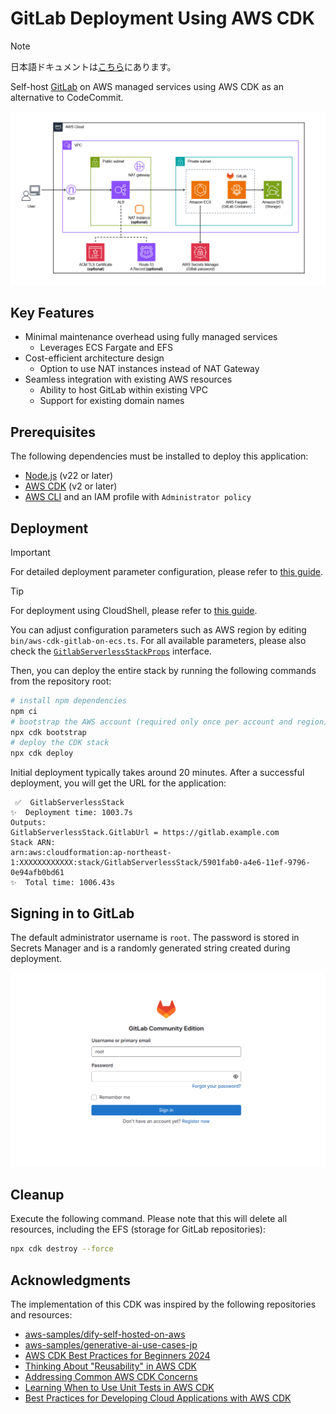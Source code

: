 # GitLab Deployment Using AWS CDK

> [!NOTE]
> 日本語ドキュメントは[こちら](./README_ja.md)にあります。

Self-host [GitLab](https://about.gitlab.com/) on AWS managed services using AWS CDK as an alternative to CodeCommit.

![architecture](./assets/gitlab_architecture.png)

## Key Features

- Minimal maintenance overhead using fully managed services
  - Leverages ECS Fargate and EFS
- Cost-efficient architecture design
  - Option to use NAT instances instead of NAT Gateway
- Seamless integration with existing AWS resources
  - Ability to host GitLab within existing VPC
  - Support for existing domain names

## Prerequisites

The following dependencies must be installed to deploy this application:

- [Node.js](https://nodejs.org/en/download/package-manager) (v22 or later)
- [AWS CDK](https://docs.aws.amazon.com/cdk/v2/guide/work-with-cdk-typescript.html) (v2 or later)
- [AWS CLI](https://docs.aws.amazon.com/cli/latest/userguide/getting-started-install.html) and an IAM profile with `Administrator policy`

## Deployment

> [!IMPORTANT]
> For detailed deployment parameter configuration, please refer to [this guide](./docs/DEPLOY_OPTION.md).

> [!TIP]
> For deployment using CloudShell, please refer to [this guide](./docs/DEPLOY_ON_CLOUDSHELL.md).

You can adjust configuration parameters such as AWS region by editing `bin/aws-cdk-gitlab-on-ecs.ts`. For all available parameters, please also check the [`GitlabServerlessStackProps`](./lib/aws-cdk-gitlab-on-ecs-stack.ts) interface.

Then, you can deploy the entire stack by running the following commands from the repository root:

```sh
# install npm dependencies
npm ci
# bootstrap the AWS account (required only once per account and region)
npx cdk bootstrap
# deploy the CDK stack
npx cdk deploy
```

Initial deployment typically takes around 20 minutes. After a successful deployment, you will get the URL for the application:

```
 ✅  GitlabServerlessStack
✨  Deployment time: 1003.7s
Outputs:
GitlabServerlessStack.GitlabUrl = https://gitlab.example.com
Stack ARN:
arn:aws:cloudformation:ap-northeast-1:XXXXXXXXXXXX:stack/GitlabServerlessStack/5901fab0-a4e6-11ef-9796-0e94afb0bd61
✨  Total time: 1006.43s
```

## Signing in to GitLab

The default administrator username is `root`. The password is stored in Secrets Manager and is a randomly generated string created during deployment.

![signin](./assets/gitlab_signin.png)

## Cleanup

Execute the following command. Please note that this will delete all resources, including the EFS (storage for GitLab repositories):

```sh
npx cdk destroy --force
```

## Acknowledgments

The implementation of this CDK was inspired by the following repositories and resources:

- [aws-samples/dify-self-hosted-on-aws](https://github.com/aws-samples/dify-self-hosted-on-aws)
- [aws-samples/generative-ai-use-cases-jp](https://github.com/aws-samples/generative-ai-use-cases-jp)
- [AWS CDK Best Practices for Beginners 2024](https://speakerdeck.com/konokenj/cdk-best-practice-2024)
- [Thinking About "Reusability" in AWS CDK](https://speakerdeck.com/gotok365/aws-cdk-reusability)
- [Addressing Common AWS CDK Concerns](https://speakerdeck.com/tmokmss/answering-cdk-faqs)
- [Learning When to Use Unit Tests in AWS CDK](https://aws.amazon.com/jp/builders-flash/202411/learn-cdk-unit-test/)
- [Best Practices for Developing Cloud Applications with AWS CDK](https://aws.amazon.com/jp/blogs/news/best-practices-for-developing-cloud-applications-with-aws-cdk/)
